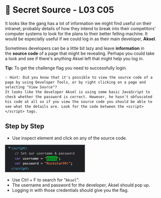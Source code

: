 # 🎸 Secret Source - L03 C05

It looks like the gang has a lot of information we might find useful on their intranet; probably details of how they intend to break into their competitors' computer systems to look for the plans to their better felling machine. It would be especially useful if we could log in as their main developer, **Aksel**.

Sometimes developers can be a little bit lazy and leave **information** in the **source code** of a page that might be revealing. Perhaps you could take a look and see if there's anything Aksel left that might help you log in.

**Tip:** To get the challenge flag you need to successfully login.

```
💡 Hint: Did you know that it's possible to view the source code of a page by using Developer Tools, or by right clicking on a page and selecting "View Source"?
It looks like the developer Aksel is using some basic JavaScript to check whether the password is correct. However, he hasn't obfuscated his code at all so if you view the source code you should be able to see what the details are. Look for the code between the <script></script> tags.
```

## Step by Step

- Use inspect element and click on any of the source code.

![image of the source code](/assets/secretsource1.png)

- Use Ctrl + F to search for “`Aksel`”.
- The username and password for the developer, Aksel should pop up.
- Logging in with those credentials should give you the flag.
